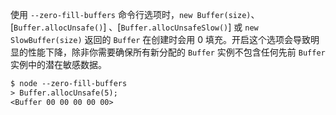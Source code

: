 <!-- YAML
added: v5.10.0
-->

使用 `--zero-fill-buffers` 命令行选项时，`new Buffer(size)`、[`Buffer.allocUnsafe()`] 、[`Buffer.allocUnsafeSlow()`] 或 `new SlowBuffer(size)` 返回的 `Buffer` 在创建时会用 0 填充。开启这个选项会导致明显的性能下降，除非你需要确保所有新分配的 `Buffer` 实例不包含任何先前 `Buffer` 实例中的潜在敏感数据。

```txt
$ node --zero-fill-buffers
> Buffer.allocUnsafe(5);
<Buffer 00 00 00 00 00>
```

